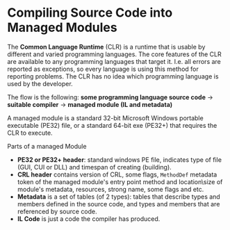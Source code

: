 # Compiling Source Code into Managed Modules

The **Common Language Runtime** (CLR) is a runtime that is usable by different and varied programming languages. The core features of the CLR are available to any programming languages that target it. I.e. all errors are reported as exceptions, so every language is using this method for reporting problems. The CLR has no idea which programming language is used by the developer.

The flow is the following:
**some programming language source code** -> **suitable compiler** -> **managed module (IL and metadata)**

A managed module is a standard 32-bit Microsoft Windows portable executable (PE32) file, or a standard 64-bit exe (PE32+) that requires the CLR to execute.

Parts of a managed Module
- **PE32 or PE32+ header**: standard windows PE file, indicates type of file (GUI, CUI or DLL) and timespan of creating (building). 
- **CRL header** contains version of CRL, some flags, `MethodDef` metadata token of the managed module's entry point method and location\size of module's metadata, resources, strong name, some flags and etc.
- **Metadata** is a set of tables (of 2 types): tables that describe types and members defined in the source code, and types and members that are referenced by source code.
- **IL Code** is just a code the compiler has produced. 